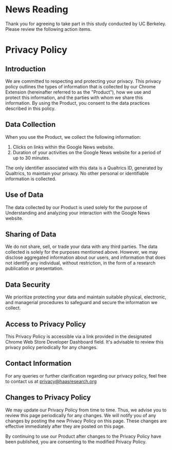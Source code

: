 # News Reading

Thank you for agreeing to take part in this study conducted by UC Berkeley. Please review the following action items. 

# Privacy Policy

## Introduction
We are committed to respecting and protecting your privacy. This privacy policy outlines the types of information that is collected by our Chrome Extension (hereinafter referred to as the "Product"), how we use and protect this information, and the parties with whom we share this information. By using the Product, you consent to the data practices described in this policy.

## Data Collection
When you use the Product, we collect the following information:

1. Clicks on links within the Google News website.
2. Duration of your activities on the Google News website for a period of up to 30 minutes.

The only identifier associated with this data is a Qualtrics ID, generated by Qualtrics, to maintain your privacy. No other personal or identifiable information is collected.

## Use of Data
The data collected by our Product is used solely for the purpose of Understanding and analyzing your interaction with the Google News website.

## Sharing of Data
We do not share, sell, or trade your data with any third parties. The data collected is solely for the purposes mentioned above. However, we may disclose aggregated information about our users, and information that does not identify any individual, without restriction, in the form of a research publication or presentation.

## Data Security
We prioritize protecting your data and maintain suitable physical, electronic, and managerial procedures to safeguard and secure the information we collect.

## Access to Privacy Policy
This Privacy Policy is accessible via a link provided in the designated Chrome Web Store Developer Dashboard field. It's advisable to review this privacy policy periodically for any changes.

## Contact Information
For any queries or further clarification regarding our privacy policy, feel free to contact us at privacy@haasresearch.org

## Changes to Privacy Policy
We may update our Privacy Policy from time to time. Thus, we advise you to review this page periodically for any changes. We will notify you of any changes by posting the new Privacy Policy on this page. These changes are effective immediately after they are posted on this page.

By continuing to use our Product after changes to the Privacy Policy have been published, you are consenting to the modified Privacy Policy.
